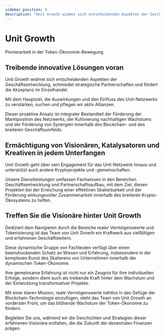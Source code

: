 ```yaml
---
sidebar_position: 9
description: "Unit Growth widmet sich entscheidenden Aspekten der Geschäftsentwicklung, schmiedet strategische Partnerschaften und fördert die Akzeptanz im Einzelhandel."
---
```


# Unit Growth

Pionierarbeit in der Token-Ökonomie-Bewegung

## Treibende innovative Lösungen voran

Unit Growth widmet sich entscheidenden Aspekten der Geschäftsentwicklung, schmiedet strategische Partnerschaften und fördert die Akzeptanz im Einzelhandel.

Mit dem Hauptziel, die Auswirkungen und den Einfluss des Unit-Netzwerks zu verstärken, suchen und pflegen wir aktiv Allianzen.

Dieser proaktive Ansatz ist integraler Bestandteil der Förderung der Marktposition des Netzwerks, der Kultivierung nachhaltigen Wachstums und der Förderung von Synergien innerhalb des Blockchain- und des breiteren Geschäftsumfelds.

## Ermächtigung von Visionären, Katalysatoren und Kreativen in jedem Unterfangen

Unit Growth geht über sein Engagement für das Unit-Netzwerk hinaus und unterstützt auch andere Kryptoprojekte und -gemeinschaften.

Unsere Dienstleistungen umfassen Fachwissen in den Bereichen Geschäftsentwicklung und Partnerschaftsaufbau, mit dem Ziel, diesen Projekten bei der Erreichung einer effektiven Skalierbarkeit und der Förderung wirkungsvoller Zusammenarbeit innerhalb des breiteren Krypto-Ökosystems zu helfen.

## Treffen Sie die Visionäre hinter Unit Growth

Dediziert dem Navigieren durch die Bereiche realer Vermögenswerte und Tokenisierung ist das Team von Unit Growth ein Kraftwerk aus vielfältigen und erfahrenen Geschäftsleitern.

Diese dynamische Gruppe von Fachleuten verfügt über einen beeindruckenden Schatz an Wissen und Erfahrung, insbesondere in der komplexen Kunst des Skalierens von Unternehmen innerhalb der dynamischen Token-Ökonomie.

Ihre gemeinsame Erfahrung ist nicht nur ein Zeugnis für ihre individuellen Erfolge, sondern dient auch als treibende Kraft hinter dem Wachstum und der Entwicklung transformativer Projekte.

Mit einer klaren Mission, reale Vermögenswerte nahtlos in das Gefüge der Blockchain-Technologie einzufügen, steht das Team von Unit Growth an vorderster Front, um das blühende Wachstum der Token-Ökonomie zu fördern.

Begleiten Sie uns, während wir die Geschichten und Strategien dieser erfahrenen Visionäre entfalten, die die Zukunft der dezentralen Finanzen prägen.
